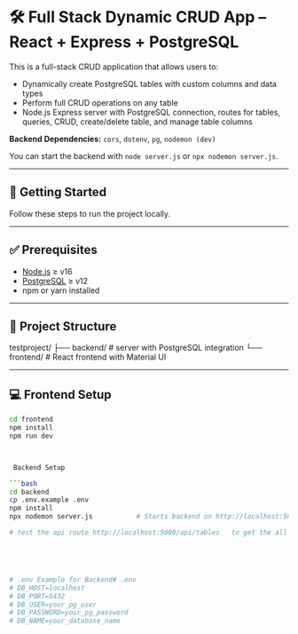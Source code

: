 # 🛠️ Full Stack Dynamic CRUD App – React + Express + PostgreSQL

This is a full-stack CRUD application that allows users to:

- Dynamically create PostgreSQL tables with custom columns and data types
- Perform full CRUD operations on any table
- Node.js Express server with PostgreSQL connection, routes for tables, queries, CRUD, create/delete table, and manage table columns

**Backend Dependencies:** `cors`, `dotenv`, `pg`, `nodemon (dev)`

You can start the backend with `node server.js` or `npx nodemon server.js`.

---

## 🚀 Getting Started

Follow these steps to run the project locally.

---

## ✅ Prerequisites

- [Node.js](https://nodejs.org/) ≥ v16
- [PostgreSQL](https://www.postgresql.org/) ≥ v12
- npm or yarn installed

---



## 📁 Project Structure

testproject/
├── backend/ #  server with PostgreSQL integration
└── frontend/ # React frontend with Material UI 



---

## 💻 Frontend Setup

```bash
cd frontend
npm install
npm run dev



 Backend Setup

```bash
cd backend
cp .env.example .env  
npm install
npx nodemon server.js           # Starts backend on http://localhost:5000

# test the api route http://localhost:5000/api/tables   to get the all Tables





# .env Example for Backend# .env
# DB_HOST=localhost
# DB_PORT=5432
# DB_USER=your_pg_user
# DB_PASSWORD=your_pg_password
# DB_NAME=your_database_name


